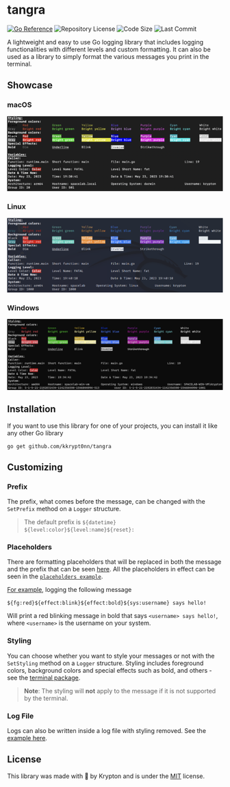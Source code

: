 # tangra

[![Go Reference](https://pkg.go.dev/badge/github.com/kkrypt0nn/tangra.svg)](https://pkg.go.dev/github.com/kkrypt0nn/tangra) ![Repository License](https://img.shields.io/github/license/kkrypt0nn/tangra?style=flat-square) ![Code Size](https://img.shields.io/github/languages/code-size/kkrypt0nn/tangra?style=flat-square) ![Last Commit](https://img.shields.io/github/last-commit/kkrypt0nn/tangra?style=flat-square)

A lightweight and easy to use Go logging library that includes logging functionalities with different levels and custom
formatting. It can also be used as a library to simply format the various messages you print in the terminal.

## Showcase

### macOS

![macOS Showcase](assets/macos.png)

### Linux

![Linux Showcase](assets/linux.png)

### Windows

![Windows Showcase](assets/windows.png)

## Installation

If you want to use this library for one of your projects, you can install it like any other Go library

```shell
go get github.com/kkrypt0nn/tangra
```

## Customizing

### Prefix

The prefix, what comes before the message, can be changed with the `SetPrefix` method on a `Logger` structure.

> The default prefix is `${datetime} ${level:color}${level:name}${reset}: `

### Placeholders

There are formatting placeholders that will be replaced in both the message and the prefix that can be
seen [here](PLACEHOLDERS.md). All the placeholders in effect can be seen in
the [`placeholders example`](examples/placeholders/main.go).

[For example](examples), logging the following message

```
${fg:red}${effect:blink}${effect:bold}${sys:username} says hello!
```

Will print a red blinking message in bold that says `<username> says hello!`, where `<username>` is the username on your
system.

### Styling

You can choose whether you want to style your messages or not with the `SetStyling` method on a `Logger` structure.
Styling includes foreground colors, background colors and special effects such as bold, and others - see
the [terminal package](terminal).

> **Note**: The styling will **not** apply to the message if it is not supported by the terminal.

### Log File

Logs can also be written inside a log file with styling removed. See the [example here](examples/file/main.go).

## License

This library was made with 💜 by Krypton and is under the [MIT](LICENSE.md) license.
